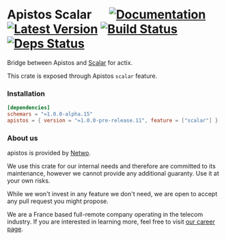 # Apistos Scalar &emsp; [![Documentation]][docs.rs] [![Latest Version]][crates.io] [![Build Status]][build] [![Deps Status]][deps.rs]

[docs.rs]: https://docs.rs/apistos-scalar/

[crates.io]: https://crates.io/crates/apistos-scalar

[build]: https://github.com/netwo-io/apistos/actions/workflows/build.yaml?branch=main

[Documentation]: https://img.shields.io/docsrs/apistos-scalar

[Latest Version]: https://img.shields.io/crates/v/apistos-scalar.svg

[Build Status]: https://github.com/netwo-io/apistos/actions/workflows/build.yaml/badge.svg?branch=main

[deps.rs]: https://deps.rs/crate/apistos-scalar

[Deps Status]: https://deps.rs/crate/apistos-scalar/latest/status.svg

Bridge between Apistos and [Scalar](https://scalar.com/) for actix.

This crate is exposed through Apistos `scalar` feature.

### Installation

```toml
[dependencies]
schemars = "=1.0.0-alpha.15"
apistos = { version = "=1.0.0-pre-release.11", feature = ["scalar"] }
```

### About us

apistos is provided by [Netwo](https://www.netwo.io).

We use this crate for our internal needs and therefore are committed to its maintenance, however we cannot provide any
additional guaranty. Use it at your own risks.

While we won't invest in any feature we don't need, we are open to accept any pull request you might propose.

We are a France based full-remote company operating in the telecom industry. If you are interested in learning more,
feel free to visit [our career page](https://www.netwo.io/carriere).
